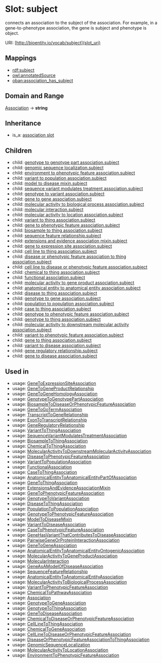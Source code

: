 # Slot: subject


connects an association to the subject of the association. For example, in a gene-to-phenotype association, the gene is subject and phenotype is object.

URI: [http://bioentity.io/vocab/subject](slot_uri)
## Mappings

 * [rdf:subject](http://purl.obolibrary.org/obo/rdf_subject)
 * [owl:annotatedSource](http://purl.obolibrary.org/obo/owl_annotatedSource)
 * [oban:association_has_subject](http://purl.obolibrary.org/obo/oban_association_has_subject)
## Domain and Range

[Association](Association.md) -> **string**
## Inheritance

 *  is_a: [association slot](association_slot.md)
## Children

 *  child: [genotype to genotype part association.subject](genotype_to_genotype_part_association_subject.md)
 *  child: [genomic sequence localization.subject](genomic_sequence_localization_subject.md)
 *  child: [environment to phenotypic feature association.subject](environment_to_phenotypic_feature_association_subject.md)
 *  child: [variant to population association.subject](variant_to_population_association_subject.md)
 *  child: [model to disease mixin.subject](model_to_disease_mixin_subject.md)
 *  child: [sequence variant modulates treatment association.subject](sequence_variant_modulates_treatment_association_subject.md)
 *  child: [genotype to variant association.subject](genotype_to_variant_association_subject.md)
 *  child: [gene to gene association.subject](gene_to_gene_association_subject.md)
 *  child: [molecular activity to biological process association.subject](molecular_activity_to_biological_process_association_subject.md)
 *  child: [molecular interaction.subject](molecular_interaction_subject.md)
 *  child: [molecular activity to location association.subject](molecular_activity_to_location_association_subject.md)
 *  child: [variant to thing association.subject](variant_to_thing_association_subject.md)
 *  child: [gene to phenotypic feature association.subject](gene_to_phenotypic_feature_association_subject.md)
 *  child: [biosample to thing association.subject](biosample_to_thing_association_subject.md)
 *  child: [sequence feature relationship.subject](sequence_feature_relationship_subject.md)
 *  child: [extensions and evidence association mixin.subject](extensions_and_evidence_association_mixin_subject.md)
 *  child: [gene to expression site association.subject](gene_to_expression_site_association_subject.md)
 *  child: [cell line to thing association.subject](cell_line_to_thing_association_subject.md)
 *  child: [disease or phenotypic feature association to thing association.subject](disease_or_phenotypic_feature_association_to_thing_association_subject.md)
 *  child: [cell line to disease or phenotypic feature association.subject](cell_line_to_disease_or_phenotypic_feature_association_subject.md)
 *  child: [chemical to thing association.subject](chemical_to_thing_association_subject.md)
 *  child: [functional association.subject](functional_association_subject.md)
 *  child: [molecular activity to gene product association.subject](molecular_activity_to_gene_product_association_subject.md)
 *  child: [anatomical entity to anatomical entity association.subject](anatomical_entity_to_anatomical_entity_association_subject.md)
 *  child: [disease to thing association.subject](disease_to_thing_association_subject.md)
 *  child: [genotype to gene association.subject](genotype_to_gene_association_subject.md)
 *  child: [population to population association.subject](population_to_population_association_subject.md)
 *  child: [case to thing association.subject](case_to_thing_association_subject.md)
 *  child: [genotype to phenotypic feature association.subject](genotype_to_phenotypic_feature_association_subject.md)
 *  child: [genotype to thing association.subject](genotype_to_thing_association_subject.md)
 *  child: [molecular activity to downstream molecular activity association.subject](molecular_activity_to_downstream_molecular_activity_association_subject.md)
 *  child: [variant to phenotypic feature association.subject](variant_to_phenotypic_feature_association_subject.md)
 *  child: [gene to thing association.subject](gene_to_thing_association_subject.md)
 *  child: [variant to disease association.subject](variant_to_disease_association_subject.md)
 *  child: [gene regulatory relationship.subject](gene_regulatory_relationship_subject.md)
 *  child: [gene to disease association.subject](gene_to_disease_association_subject.md)
## Used in

 *  usage: [GeneToExpressionSiteAssociation](GeneToExpressionSiteAssociation.md)
 *  usage: [GeneToGeneProductRelationship](GeneToGeneProductRelationship.md)
 *  usage: [GeneToGeneHomologyAssociation](GeneToGeneHomologyAssociation.md)
 *  usage: [GenotypeToGenotypePartAssociation](GenotypeToGenotypePartAssociation.md)
 *  usage: [BiosampleToDiseaseOrPhenotypicFeatureAssociation](BiosampleToDiseaseOrPhenotypicFeatureAssociation.md)
 *  usage: [GeneToGoTermAssociation](GeneToGoTermAssociation.md)
 *  usage: [TranscriptToGeneRelationship](TranscriptToGeneRelationship.md)
 *  usage: [ExonToTranscriptRelationship](ExonToTranscriptRelationship.md)
 *  usage: [GeneRegulatoryRelationship](GeneRegulatoryRelationship.md)
 *  usage: [VariantToThingAssociation](VariantToThingAssociation.md)
 *  usage: [SequenceVariantModulatesTreatmentAssociation](SequenceVariantModulatesTreatmentAssociation.md)
 *  usage: [BiosampleToThingAssociation](BiosampleToThingAssociation.md)
 *  usage: [ChemicalToThingAssociation](ChemicalToThingAssociation.md)
 *  usage: [MolecularActivityToDownstreamMolecularActivityAssociation](MolecularActivityToDownstreamMolecularActivityAssociation.md)
 *  usage: [DiseaseToPhenotypicFeatureAssociation](DiseaseToPhenotypicFeatureAssociation.md)
 *  usage: [VariantToPopulationAssociation](VariantToPopulationAssociation.md)
 *  usage: [FunctionalAssociation](FunctionalAssociation.md)
 *  usage: [CaseToThingAssociation](CaseToThingAssociation.md)
 *  usage: [AnatomicalEntityToAnatomicalEntityPartOfAssociation](AnatomicalEntityToAnatomicalEntityPartOfAssociation.md)
 *  usage: [GeneToThingAssociation](GeneToThingAssociation.md)
 *  usage: [ExtensionsAndEvidenceAssociationMixin](ExtensionsAndEvidenceAssociationMixin.md)
 *  usage: [GeneToPhenotypicFeatureAssociation](GeneToPhenotypicFeatureAssociation.md)
 *  usage: [GenotypeToVariantAssociation](GenotypeToVariantAssociation.md)
 *  usage: [DiseaseToThingAssociation](DiseaseToThingAssociation.md)
 *  usage: [PopulationToPopulationAssociation](PopulationToPopulationAssociation.md)
 *  usage: [GenotypeToPhenotypicFeatureAssociation](GenotypeToPhenotypicFeatureAssociation.md)
 *  usage: [ModelToDiseaseMixin](ModelToDiseaseMixin.md)
 *  usage: [VariantToDiseaseAssociation](VariantToDiseaseAssociation.md)
 *  usage: [CaseToPhenotypicFeatureAssociation](CaseToPhenotypicFeatureAssociation.md)
 *  usage: [GeneHasVariantThatContributesToDiseaseAssociation](GeneHasVariantThatContributesToDiseaseAssociation.md)
 *  usage: [PairwiseGeneOrProteinInteractionAssociation](PairwiseGeneOrProteinInteractionAssociation.md)
 *  usage: [GeneToGeneAssociation](GeneToGeneAssociation.md)
 *  usage: [AnatomicalEntityToAnatomicalEntityOntogenicAssociation](AnatomicalEntityToAnatomicalEntityOntogenicAssociation.md)
 *  usage: [MolecularActivityToGeneProductAssociation](MolecularActivityToGeneProductAssociation.md)
 *  usage: [MolecularInteraction](MolecularInteraction.md)
 *  usage: [GeneAsAModelOfDiseaseAssociation](GeneAsAModelOfDiseaseAssociation.md)
 *  usage: [SequenceFeatureRelationship](SequenceFeatureRelationship.md)
 *  usage: [AnatomicalEntityToAnatomicalEntityAssociation](AnatomicalEntityToAnatomicalEntityAssociation.md)
 *  usage: [MolecularActivityToBiologicalProcessAssociation](MolecularActivityToBiologicalProcessAssociation.md)
 *  usage: [VariantToPhenotypicFeatureAssociation](VariantToPhenotypicFeatureAssociation.md)
 *  usage: [ChemicalToPathwayAssociation](ChemicalToPathwayAssociation.md)
 *  usage: [Association](Association.md)
 *  usage: [GenotypeToGeneAssociation](GenotypeToGeneAssociation.md)
 *  usage: [GenotypeToThingAssociation](GenotypeToThingAssociation.md)
 *  usage: [GeneToDiseaseAssociation](GeneToDiseaseAssociation.md)
 *  usage: [ChemicalToDiseaseOrPhenotypicFeatureAssociation](ChemicalToDiseaseOrPhenotypicFeatureAssociation.md)
 *  usage: [CellLineToThingAssociation](CellLineToThingAssociation.md)
 *  usage: [ChemicalToGeneAssociation](ChemicalToGeneAssociation.md)
 *  usage: [CellLineToDiseaseOrPhenotypicFeatureAssociation](CellLineToDiseaseOrPhenotypicFeatureAssociation.md)
 *  usage: [DiseaseOrPhenotypicFeatureAssociationToThingAssociation](DiseaseOrPhenotypicFeatureAssociationToThingAssociation.md)
 *  usage: [GenomicSequenceLocalization](GenomicSequenceLocalization.md)
 *  usage: [MolecularActivityToLocationAssociation](MolecularActivityToLocationAssociation.md)
 *  usage: [EnvironmentToPhenotypicFeatureAssociation](EnvironmentToPhenotypicFeatureAssociation.md)
